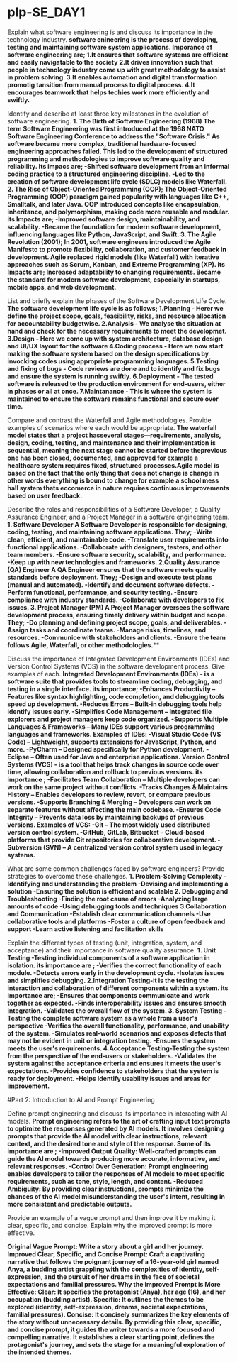 # plp-SE_DAY1
Explain what software engineering is and discuss its importance in the technology industry.
**software enineering is the process of developing, testing and maintaining software system applications.
Imporance of software engineering are;
 1.It ensures that software systems are efficient and easily navigatable to the society
 2.It drives innovation such that people in technology industry come up with great methodology to assist in problem solving.
 3.It enables automation and digital transformation promotig tansition from manual process to digital process.
 4.It encourages teamwork that helps techies work more efficiently and swiftly.**


Identify and describe at least three key milestones in the evolution of software engineering.
**1. The Birth of Software Engineering (1968)
The term Software Engineering was first introduced at the 1968 NATO Software Engineering Conference to address the "Software Crisis."
As software became more complex, traditional hardware-focused engineering approaches failed.
This led to the development of structured programming and methodologies to improve software quality and reliability.
Its impacs are;
-Shifted software development from an informal coding practice to a structured engineering discipline.
-Led to the creation of software development life cycle (SDLC) models like Waterfall.
2. The Rise of Object-Oriented Programming (OOP);
The Object-Oriented Programming (OOP) paradigm gained popularity with languages like C++, Smalltalk, and later Java.
OOP introduced concepts like encapsulation, inheritance, and polymorphism, making code more reusable and modular.
its Impacts are;
-Improved software design, maintainability, and scalability.
-Became the foundation for modern software development, influencing languages like 
 Python, JavaScript, and Swift.
3. The Agile Revolution (2001);
In 2001, software engineers introduced the Agile Manifesto to promote flexibility, collaboration, and customer feedback in development.
Agile replaced rigid models (like Waterfall) with iterative approaches such as Scrum, Kanban, and Extreme Programming (XP).
its Impacts are;
Increased adaptability to changing requirements.
Became the standard for modern software development, especially in startups, mobile apps, and web development.**


List and briefly explain the phases of the Software Development Life Cycle.
**The software development life cycle is as follows;
1.Planning - Herer we  define the project scope, goals, feasibility, risks, and resource allocation for accountability budgetwise.
2.Analysis - We analyse the situation at hand and check for the necessary requirements to meet the developmet.
3.Design - Here we come up with system architecture, database design and UI/UX layout for the software
4.Coding process - Here we now start making the software system  based on the design specifications by invocking codes using appropriate 
  programming languages.
5.Testing and fixing of bugs - Code reviews are done and to identify and fix bugs and ensure the system is running swiftly.
6.Deployment - The tested software is released to the production environment for end-users, either in phases or all at once.
7.Maintanance - This is where the system is maintained to  ensure the software remains functional and secure over time.**

Compare and contrast the Waterfall and Agile methodologies. Provide examples of scenarios where each would be appropriate.
**The waterfall model states that a project hasseveral stages—requirements, analysis, design, coding, testing, and maintenance
and their implementation is sequential, meaning the next stage cannot be started before theprevious one has been closed, documented, and approved for example a healthcare system requires fixed, structured processes.Agile model is based on the fact that the only thing that does not change is change in other words everything is bound to change for example a school mess hall system thats eccomerce in nature requires continuous improvements based on user feedback.**


Describe the roles and responsibilities of a Software Developer, a Quality Assurance Engineer, and a Project Manager in a software engineering team.
**1. Software Developer
A Software Developer is responsible for designing, coding, testing, and maintaining software applications.
They;
-Write clean, efficient, and maintainable code.
-Translate user requirements into functional applications.
-Collaborate with designers, testers, and other team members.
-Ensure software security, scalability, and performance.
-Keep up with new technologies and frameworks.
2.Quality Assurance (QA) Engineer
A QA Engineer ensures that the software meets quality standards before deployment.
They;
-Design and execute test plans (manual and automated).
-Identify and document software defects.
-Perform functional, performance, and security testing.
-Ensure compliance with industry standards.
-Collaborate with developers to fix issues.
3. Project Manager (PM)
A Project Manager oversees the software development process, ensuring timely delivery within budget and scope.
They;
-Do planning and defining project scope, goals, and deliverables.
-Assign tasks and coordinate teams.
-Manage risks, timelines, and resources.
-Communice with stakeholders and clients.
-Ensure the team follows Agile, Waterfall, or other methodologies.****

Discuss the importance of Integrated Development Environments (IDEs) and Version Control Systems (VCS) in the software development process. Give examples of each.
**Integrated Development Environments (IDEs) -  is a software suite that provides tools to streamline coding, debugging, and testing in a single interface.
its importance;
-Enhances Productivity – Features like syntax highlighting, code completion, and debugging tools speed up development.
-Reduces Errors – Built-in debugging tools help identify issues early.
-Simplifies Code Management – Integrated file explorers and project managers keep code organized.
-Supports Multiple Languages & Frameworks – Many IDEs support various programming languages and frameworks.
Examples of IDEs:
-Visual Studio Code (VS Code) – Lightweight, supports extensions for JavaScript, Python, and more.
-PyCharm – Designed specifically for Python development.
-Eclipse – Often used for Java and enterprise applications.
  Version Control Systems (VCS) -  is a tool that helps track changes in source code over time, allowing collaboration and rollback to previous versions.
  its importance ;
  -Facilitates Team Collaboration – Multiple developers can work on the same project without conflicts.
  -Tracks Changes & Maintains History – Enables developers to review, revert, or compare previous versions.
  -Supports Branching & Merging – Developers can work on separate features without affecting the main codebase.
  -Ensures Code Integrity – Prevents data loss by maintaining backups of previous versions.
   Examples of VCS:
  -Git – The most widely used distributed version control system.
  -GitHub, GitLab, Bitbucket – Cloud-based platforms that provide Git repositories for collaborative development.
  -Subversion (SVN) – A centralized version control system used in legacy systems.**


What are some common challenges faced by software engineers? Provide strategies to overcome these challenges.
**1. Problem-Solving Complexity
-Identifying and understanding the problem
-Devising and implementing a solution
-Ensuring the solution is efficient and scalable
2. Debugging and Troubleshooting
-Finding the root cause of errors
-Analyzing large amounts of code
-Using debugging tools and techniques
3.Collaboration and Communication
-Establish clear communication channels
-Use collaborative tools and platforms
-Foster a culture of open feedback and support
-Learn active listening and facilitation skills**

Explain the different types of testing (unit, integration, system, and acceptance) and their importance in software quality assurance.
**1. Unit Testing -Testing individual components of a software application in isolation.
     its importance are ;
     -Verifies the correct functionality of each module.
     -Detects errors early in the development cycle.
     -Isolates issues and simplifies debugging.
   2.Integration Testing-it is the testing the interaction and collaboration of different components within a system. 
    its importance are;
    -Ensures that components communicate and work together as expected.
    -Finds interoperability issues and ensures smooth integration.
    -Validates the overall flow of the system.
   3. System Testing - Testing the complete software system as a whole from a user's perspective
  -Verifies the overall functionality, performance, and usability of the system.
  -Simulates real-world scenarios and exposes defects that may not be evident in unit or 
  integration testing.
  -Ensures the system meets the user's requirements.
  4.Acceptance Testing-Testing the system from the perspective of the end-users or stakeholders.
-Validates the system against the acceptance criteria and ensures it meets the user's expectations.
-Provides confidence to stakeholders that the system is ready for deployment.
-Helps identify usability issues and areas for improvement.**


#Part 2: Introduction to AI and Prompt Engineering


Define prompt engineering and discuss its importance in interacting with AI models.
**Prompt engineering refers to the art of crafting input text prompts to optimize the responses generated by AI models. It involves designing prompts that provide the AI model with clear instructions, relevant context, and the desired tone and style of the response.
Some of its importance are ;
-Improved Output Quality: Well-crafted prompts can guide the AI model towards producing more accurate, informative, and relevant responses.
-Control Over Generation: Prompt engineering enables developers to tailor the responses of AI models to meet specific requirements, such as tone, style, length, and content.
-Reduced Ambiguity: By providing clear instructions, prompts minimize the chances of the AI model misunderstanding the user's intent, resulting in more consistent and predictable outputs.**

Provide an example of a vague prompt and then improve it by making it clear, specific, and concise. Explain why the improved prompt is more effective.

**Original Vague Prompt:
Write a story about a girl and her journey.
Improved Clear, Specific, and Concise Prompt:
Craft a captivating narrative that follows the poignant journey of a 16-year-old girl named Anya, a budding artist grappling with the complexities of identity, self-expression, and the pursuit of her dreams in the face of societal expectations and familial pressures.
Why the Improved Prompt is More Effective:
Clear: It specifies the protagonist (Anya), her age (16), and her occupation (budding artist).
Specific: It outlines the themes to be explored (identity, self-expression, dreams, societal expectations, familial pressures).
Concise: It concisely summarizes the key elements of the story without unnecessary details.
By providing this clear, specific, and concise prompt, it guides the writer towards a more focused and compelling narrative. It establishes a clear starting point, defines the protagonist's journey, and sets the stage for a meaningful exploration of the intended themes.**
